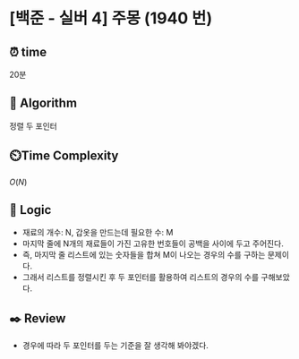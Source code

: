 # [백준 - 실버 4] 주몽 (1940 번)

## ⏰  **time**

20분

## :pushpin: **Algorithm**

정렬
두 포인터

## ⏲️**Time Complexity**

$O(N)$

## :round_pushpin: **Logic**

- 재료의 개수: N, 갑옷을 만드는데 필요한 수: M
- 마지막 줄에 N개의 재료들이 가진 고유한 번호들이 공백을 사이에 두고 주어진다.
- 즉, 마지막 줄 리스트에 있는 숫자들을 합쳐 M이 나오는 경우의 수를 구하는 문제이다.
- 그래서 리스트를 정렬시킨 후 두 포인터를 활용하여 리스트의 경우의 수를 구해보았다.

## :black_nib: **Review**

- 경우에 따라 두 포인터를 두는 기준을 잘 생각해 봐야겠다.


